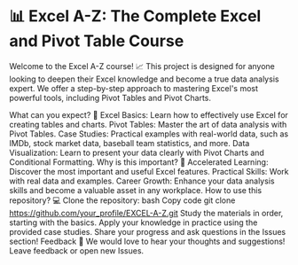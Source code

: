# 📊 Excel A-Z: The Complete Excel and Pivot Table Course

Welcome to the Excel A-Z course! 📈 This project is designed for anyone looking to deepen their Excel knowledge and become a true data analysis expert. We offer a step-by-step approach to mastering Excel's most powerful tools, including Pivot Tables and Pivot Charts.

What can you expect? 🤔
Excel Basics: Learn how to effectively use Excel for creating tables and charts.
Pivot Tables: Master the art of data analysis with Pivot Tables.
Case Studies: Practical examples with real-world data, such as IMDb, stock market data, baseball team statistics, and more.
Data Visualization: Learn to present your data clearly with Pivot Charts and Conditional Formatting.
Why is this important? 🚀
Accelerated Learning: Discover the most important and useful Excel features.
Practical Skills: Work with real data and examples.
Career Growth: Enhance your data analysis skills and become a valuable asset in any workplace.
How to use this repository? 💻
Clone the repository:
bash
Copy code
git clone https://github.com/your_profile/EXCEL-A-Z.git
Study the materials in order, starting with the basics.
Apply your knowledge in practice using the provided case studies.
Share your progress and ask questions in the Issues section!
Feedback 📨
We would love to hear your thoughts and suggestions! Leave feedback or open new Issues.
